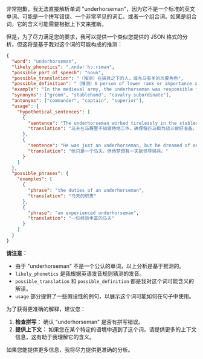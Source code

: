 非常抱歉，我无法直接解析单词 "underhorseman"，因为它不是一个标准的英文单词。可能是一个拼写错误、一个非常罕见的词汇、或者一个组合词。如果是组合词，它的含义可能需要根据上下文来推断。

但是，为了尽力满足您的要求，我可以提供一个类似您提供的 JSON 格式的分析，但这将是基于我对这个词的可能构成的推测：

```json
{
  "word": "underhorseman",
  "likely_phonetics": "ˌʌndərˈhɔːrsmən",
  "possible_part_of_speech": "noun",
  "possible_translation": "（推测）在骑兵之下的人，或与马有关的次要角色",
  "possible_definition": "（推测）A person of lower rank or importance associated with horses or cavalry. Could refer to someone subordinate to a horseman, or someone who works with horses in a less prominent role.",
  "example": "In the medieval army, the underhorseman was responsible for the care and maintenance of the horses.",
  "synonyms": ["groom", "stablehand", "cavalry subordinate"],
  "antonyms": ["commander", "captain", "superior"],
  "usage": {
    "hypothetical_sentences": [
      {
        "sentence": "The underhorseman worked tirelessly in the stables, ensuring each horse was ready for battle.",
        "translation": "马夫在马厩里不知疲倦地工作，确保每匹马都为战斗做好准备。"
      },
      {
        "sentence": "He was just an underhorseman, but he dreamed of one day leading the cavalry.",
        "translation": "他只是一个马夫，但他梦想有一天能领导骑兵。"
      }
    ]
  },
  "possible_phrases": {
    "examples": [
      {
        "phrase": "the duties of an underhorseman",
        "translation": "马夫的职责"
      },
      {
        "phrase": "an experienced underhorseman",
        "translation": "一位经验丰富的马夫"
      }
    ]
  }
}
```

**请注意：**

*   由于 "underhorseman" 不是一个公认的单词，以上分析是基于推测的。
*   `likely_phonetics` 是我根据英语发音规则猜测的发音。
*   `possible_translation` 和 `possible_definition` 都是我对这个词可能含义的解读。
*   `usage` 部分提供了一些假设性的例句，以展示这个词可能如何在句子中使用。

为了获得更准确的解释，建议您：

1.  **检查拼写：** 确认 "underhorseman" 是否有拼写错误。
2.  **提供上下文：** 如果您在某个特定的语境中遇到了这个词，请提供更多的上下文信息，这有助于我理解它的含义。

如果您能提供更多信息，我将尽力提供更准确的分析。
 